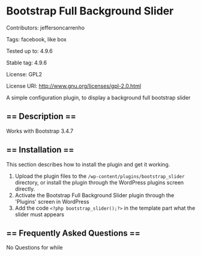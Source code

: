 # Bootstrap Full Background Slider

Contributors: jeffersoncarrenho

Tags: facebook, like box

Tested up to: 4.9.6

Stable tag: 4.9.6

License: GPL2

License URI: http://www.gnu.org/licenses/gpl-2.0.html

A simple configuration plugin, to display a background full bootstrap slider

## == Description ==

Works with Bootstrap 3.4.7

## == Installation ==

This section describes how to install the plugin and get it working.

1. Upload the plugin files to the `/wp-content/plugins/bootstrap_slider` directory, or install the plugin through the WordPress plugins screen directly.
2. Activate the Bootstrap Full Background Slider plugin through the 'Plugins' screen in WordPress
3. Add the code `<?php bootstrap_slider();?>` in the template part what the slider must appears


## == Frequently Asked Questions ==

No Questions for while
